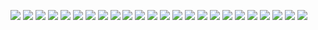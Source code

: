 ![](./images/about-design-patterns.jpg)
![](./images/abstract-factory.jpg)
![](./images/builder.jpg)
![](./images/factory-method.jpg)
![](./images/prototype.jpg)
![](./images/singleton.jpg)
![](./images/adapter.jpg)
![](./images/bridge.jpg)
![](./images/composite.jpg)
![](./images/decorator.jpg)
![](./images/facade.jpg)
![](./images/flyweight.jpg)
![](./images/proxy.jpg)
![](./images/chain-of-responsibility.jpg)
![](./images/command.jpg)
![](./images/interpreter.jpg)
![](./images/iterator.jpg)
![](./images/mediator.jpg)
![](./images/memento.jpg)
![](./images/observer.jpg)
![](./images/state.jpg)
![](./images/strategy.jpg)
![](./images/template-method.jpg)
![](./images/visitor.jpg)











